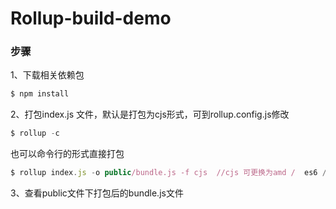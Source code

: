# Rollup-build-demo

### 步骤

1、下载相关依赖包


```javascript
$ npm install
```

2、打包index.js 文件，默认是打包为cjs形式，可到rollup.config.js修改

```javascript
$ rollup -c
```

也可以命令行的形式直接打包

```javascript
$ rollup index.js -o public/bundle.js -f cjs  //cjs 可更换为amd /  es6 / iife / umd
```

3、查看public文件下打包后的bundle.js文件
